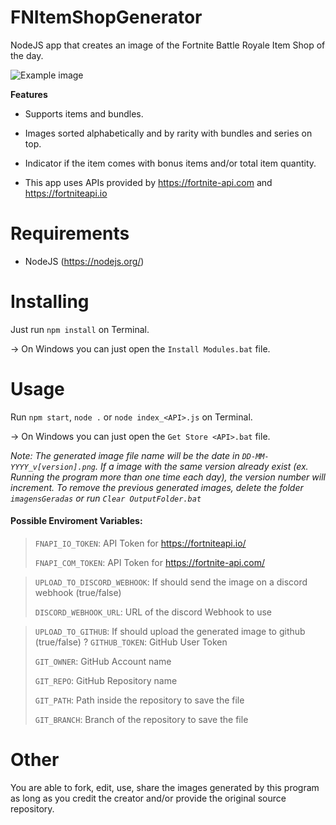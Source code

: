 
# FNItemShopGenerator

NodeJS app that creates an image of the Fortnite Battle Royale Item Shop of the day.

  

![Example image](example.png)

  

**Features**

- Supports items and bundles.

- Images sorted alphabetically and by rarity with bundles and series on top.

- Indicator if the item comes with bonus items and/or total item quantity.

- This app uses APIs provided by https://fortnite-api.com and https://fortniteapi.io

  

# Requirements

  

- NodeJS (https://nodejs.org/)

  

# Installing

  

Just run `npm install` on Terminal.

  

-> On Windows you can just open the `Install Modules.bat` file.

  

# Usage

  

Run `npm start`, `node .` or `node index_<API>.js` on Terminal.

  

-> On Windows you can just open the `Get Store <API>.bat` file.

*Note: The generated image file name will be the date in `DD-MM-YYYY_v[version].png`. If a image with the same version already exist (ex. Running the program more than one time each day), the version number will increment.*
*To remove the previous generated images, delete the folder `imagensGeradas` or run `Clear OutputFolder.bat`*
  
 #### Possible Enviroment Variables:
> `FNAPI_IO_TOKEN`: API Token for https://fortniteapi.io/
>
> `FNAPI_COM_TOKEN`: API Token for https://fortnite-api.com/

> `UPLOAD_TO_DISCORD_WEBHOOK`: If should send the image on a discord webhook (true/false) 
>
> `DISCORD_WEBHOOK_URL`: URL of the discord Webhook to use

> `UPLOAD_TO_GITHUB`: If should upload the generated image to github (true/false) 
?
> `GITHUB_TOKEN`: GitHub User Token
>
> `GIT_OWNER`: GitHub Account name
>
> `GIT_REPO`: GitHub Repository name
>
> `GIT_PATH`: Path inside the repository to save the file
>
> `GIT_BRANCH`: Branch of the repository to save the file


  

# Other

You are able to fork, edit, use, share the images generated by this program as long as you credit the creator and/or provide the original source repository.
